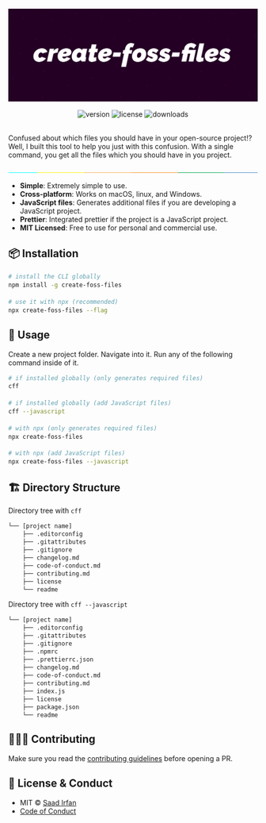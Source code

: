 ![cover](assets/cover.jpg)

<div align="center">
	<img src="https://img.shields.io/npm/v/create-foss-files?color=fad000" alt="version">
	<img src="https://img.shields.io/npm/l/create-foss-files?color=fad000" alt="license">
	<img src="https://img.shields.io/npm/dt/create-foss-files?color=fad000" alt="downloads">
</div>
<br>

Confused about which files you should have in your open-source project!? Well, I built this tool to help you just with this confusion. With a single command, you get all the files which you should have in you project.

![split](assets/separate.jpg)

- **Simple**: Extremely simple to use.
- **Cross-platform**: Works on macOS, linux, and Windows.
- **JavaScript files**: Generates additional files if you are developing a JavaScript project.
- **Prettier**: Integrated prettier if the project is a JavaScript project.
- **MIT Licensed**: Free to use for personal and commercial use.

## 📦 Installation

```sh
# install the CLI globally
npm install -g create-foss-files

# use it with npx (recommended)
npx create-foss-files --flag
```

## 🚀 Usage

Create a new project folder. Navigate into it. Run any of the following command inside of it.

```sh
# if installed globally (only generates required files)
cff

# if installed globally (add JavaScript files)
cff --javascript

# with npx (only generates required files)
npx create-foss-files

# with npx (add JavaScript files)
npx create-foss-files --javascript
```

## 🏗 Directory Structure

Directory tree with `cff`

```
└── [project name]
    ├── .editorconfig
    ├── .gitattributes
    ├── .gitignore
    ├── changelog.md
    ├── code-of-conduct.md
    ├── contributing.md
    ├── license
    └── readme
```

Directory tree with `cff --javascript`

```
└── [project name]
    ├── .editorconfig
    ├── .gitattributes
    ├── .gitignore
    ├── .npmrc
    ├── .prettierrc.json
    ├── changelog.md
    ├── code-of-conduct.md
    ├── contributing.md
    ├── index.js
    ├── license
    ├── package.json
    └── readme
```


## 👨🏻‍💻 Contributing

Make sure you read the [contributing guidelines](https://github.com/msaaddev/create-foss-files/blob/master/contributing.md) before opening a PR.

## 🔑 License & Conduct

- MIT © [Saad Irfan](https://github.com/msaaddev)
- [Code of Conduct](https://github.com/msaaddev/create-foss-files/blob/master/code-of-conduct.md)
